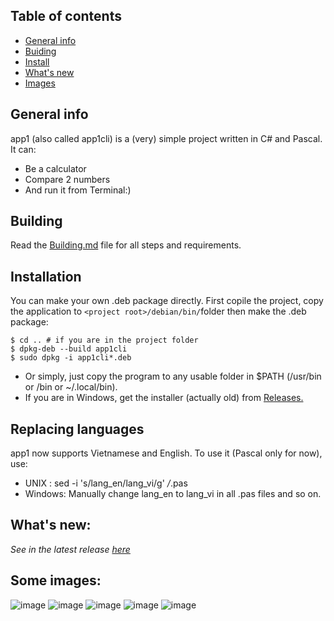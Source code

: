 ## Table of contents
* [General info](#general-info)
* [Buiding](#building)
* [Install](#install)
* [What's new](#whats-new)
* [Images](#some-images)

## General info
app1 (also called app1cli) is a (very) simple project written in C# and Pascal. It can:
* Be a calculator
* Compare 2 numbers
* And run it from Terminal:)
	
## Building
Read the [Building.md](Building.md) file for all steps and requirements.

## Installation
You can make your own .deb package directly. First copile the project, copy the application to ```<project root>/debian/bin/```folder then make the .deb package:
```
$ cd .. # if you are in the project folder
$ dpkg-deb --build app1cli
$ sudo dpkg -i app1cli*.deb
```
* Or simply, just copy the program to any usable folder in $PATH (/usr/bin or /bin or ~/.local/bin).
* If you are in Windows, get the installer (actually old) from [Releases.](https://github.com/lebao3105/app1cli/releases)

## Replacing languages
app1 now supports Vietnamese and English. To use it (Pascal only for now), use:
* UNIX : sed -i 's/lang_en/lang_vi/g' */*.pas
* Windows: Manually change lang_en to lang_vi in all .pas files and so on.

## What's new:
*See in the latest release [here](https://github.com/lebao3105/app1cli/releases/)*

## Some images:
![image](https://user-images.githubusercontent.com/77564176/139211727-06351e51-9b6b-4363-be7d-109b0597bca6.png)
![image](https://user-images.githubusercontent.com/77564176/138020987-e248b913-0680-40eb-8e90-d71848780e3f.png)
![image](https://user-images.githubusercontent.com/77564176/139212160-2cfd1b74-0f59-444d-af8f-517d3e5475df.png)
![image](https://user-images.githubusercontent.com/77564176/139212433-a15929d2-7e75-45b8-b764-f702242a56bc.png)
![image](https://user-images.githubusercontent.com/77564176/139212736-f8670679-9d78-4b28-be0b-cbc20dbb9c77.png)

